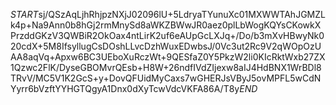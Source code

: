 $START$sj/QSzAqLjhRhjpzNXjJ02096lU+5LdryaTYunuXc01MXWWTAhJGMZLk4p+Na9Ann0b8hGj2rmMnySd8aWKZBWwJR0aez0plLbWogKQYsCKowkXPrzddGKzV3QWBiR2OkOax4ntLirK2uf6eAUpGcLXJq+/Do/b3mXvHBwyNk020cdX+5M8IfsyllugCsDOshLLvcDzhWuxEDwbsJ/0Vc3ut2Rc9V2qWOpOzUAA8aqVq+Apxw6BC3UEboXuRczWt+9QESfaZ0Y5PkzW2li0KIcRktWxb27ZX1Qzwc2FlK/DyseGBOMvrQEsb+H8W+26ndfIVdZIjexw8aIJ4HdBNX1WrBDl8TRvV/MC5V1K2GcS+y+DovQFUidMyCaxs7wGHERJsVByJ5ovMPFL5wCdNYyrr6bVzftYYHGTQgyA1Dnx0dXyTcwVdcVKFA86A/T8y$END$